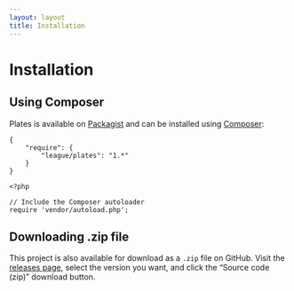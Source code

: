 ```yaml
---
layout: layout
title: Installation
---
```


Installation
============

## Using Composer

Plates is available on [Packagist](https://packagist.org/packages/league/plates) and can be installed using [Composer](https://getcomposer.org/):

~~~.language-javascript
{
    "require": {
        "league/plates": "1.*"
    }
}
~~~

~~~.language-php
<?php

// Include the Composer autoloader
require 'vendor/autoload.php';
~~~

## Downloading .zip file

This project is also available for download as a `.zip` file on GitHub. Visit the [releases page](https://github.com/thephpleague/plates/releases), select the version you want, and click the “Source code (zip)” download button.